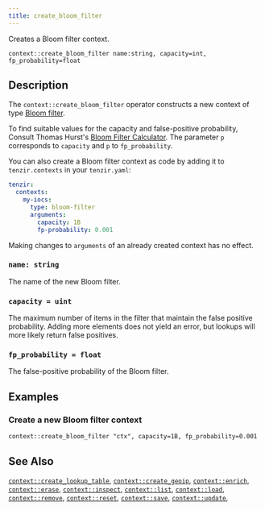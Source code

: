 ```yaml
---
title: create_bloom_filter
---
```


Creates a Bloom filter context.

```tql
context::create_bloom_filter name:string, capacity=int, fp_probability=float
```

## Description

The `context::create_bloom_filter` operator constructs a new context of type
[Bloom filter](../../../enrichment/README.md#bloom-filter).

To find suitable values for the capacity and false-positive probability, Consult
Thomas Hurst's [Bloom Filter Calculator](https://hur.st/bloomfilter/). The
parameter `p` corresponds to `capacity` and `p` to `fp_probability`.

You can also create a Bloom filter context as code by adding it to
`tenzir.contexts` in your `tenzir.yaml`:

```yaml {0} title="<prefix>/etc/tenzir/tenzir.yaml"
tenzir:
  contexts:
    my-iocs:
      type: bloom-filter
      arguments:
        capacity: 1B
        fp-probability: 0.001
```

Making changes to `arguments` of an already created context has no effect.

### `name: string`

The name of the new Bloom filter.

### `capacity = uint`

The maximum number of items in the filter that maintain the false positive
probability. Adding more elements does not yield an error, but lookups will
more likely return false positives.

### `fp_probability = float`

The false-positive probability of the Bloom filter.

## Examples

### Create a new Bloom filter context

```tql
context::create_bloom_filter "ctx", capacity=1B, fp_probability=0.001
```

## See Also

[`context::create_lookup_table`](create_lookup_table),
[`context::create_geoip`](create_geoip),
[`context::enrich`](enrich),
[`context::erase`](erase),
[`context::inspect`](inspect),
[`context::list`](list),
[`context::load`](load),
[`context::remove`](remove),
[`context::reset`](update),
[`context::save`](save),
[`context::update`](update),
